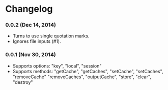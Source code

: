# Changelog

### 0.0.2 (Dec 14, 2014)

- Turns to use single quotation marks.
- Ignores file inputs (#1).


### 0.0.1 (Nov 30, 2014)

- Supports options: "key", "local", "session"
- Supports methods: "getCache", "getCaches", "setCache", "setCaches", "removeCache" "removeCaches", "outputCache", "store", "clear", "destroy"
